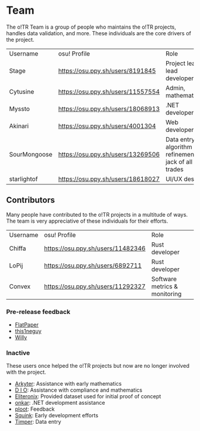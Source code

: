 # Team

The o!TR Team is a group of people who maintains the o!TR projects, handles data validation, and more. These individuals are the core drivers of the project.

<table>
    <tr>
        <td>Username</td>
        <td>osu! Profile</td>
        <td>Role</td>
    </tr>
    <tr>
        <td>Stage</td>
        <td><a href="https://osu.ppy.sh/users/8191845">https://osu.ppy.sh/users/8191845</a></td>
        <td>Project lead, lead developer</td>
    </tr>
    <tr>
        <td>Cytusine</td>
        <td><a href="https://osu.ppy.sh/users/11557554">https://osu.ppy.sh/users/11557554</a></td>
        <td>Admin, mathematician</td>
    </tr>
    <tr>
        <td>Myssto</td>
        <td><a href="https://osu.ppy.sh/users/18068913">https://osu.ppy.sh/users/18068913</a></td>
        <td>.NET developer</td>
    </tr>
    <tr>
        <td>Akinari</td>
        <td><a href="https://osu.ppy.sh/users/4001304">https://osu.ppy.sh/users/4001304</a></td>
        <td>Web developer</td>
    </tr>
    <tr>
        <td>SourMongoose</td>
        <td><a href="https://osu.ppy.sh/users/13269506">https://osu.ppy.sh/users/13269506</a></td>
        <td>Data entry, algorithm refinement, jack of all trades</td>
    </tr>
    <tr>
        <td>starlightof</td>
        <td><a href="https://osu.ppy.sh/users/18618027">https://osu.ppy.sh/users/18618027</a></td>
        <td>UI/UX design</td>
    </tr>
</table>

## Contributors

Many people have contributed to the o!TR projects in a multitude of ways. The team is very appreciative of these individuals for their efforts.

<table>
    <tr>
        <td>Username</td>
        <td>osu! Profile</td>
        <td>Role</td>
    </tr>
    <tr>
        <td>Chiffa</td>
        <td><a href="https://osu.ppy.sh/users/11482346">https://osu.ppy.sh/users/11482346</a></td>
        <td>Rust developer</td>
    </tr>
    <tr>
        <td>LoPij</td>
        <td><a href="https://osu.ppy.sh/users/6892711">https://osu.ppy.sh/users/6892711</a></td>
        <td>Rust developer</td>
    </tr>
    <tr>
        <td>Convex</td>
        <td><a href="https://osu.ppy.sh/users/11292327">https://osu.ppy.sh/users/11292327</a></td>
        <td>Software metrics & monitoring</td>
    </tr>
</table>

### Pre-release feedback

* [FlatPaper](https://osu.ppy.sh/users/11255340)
* [this1neguy](https://osu.ppy.sh/users/1797189)
* [Willy](https://osu.ppy.sh/users/3521482)

### Inactive

These users once helped the o!TR projects but now are no longer involved with the project.

* [Arkyter](https://osu.ppy.sh/users/23983771): Assistance with early mathematics
* [D I O](https://osu.ppy.sh/users/3958619): Assistance with compliance and mathematics
* [Eliteronix](https://osu.ppy.sh/users/4520333): Provided dataset used for initial proof of concept
* [onkar](https://osu.ppy.sh/users/7153533): .NET development assistance
* [ploot](https://osu.ppy.sh/users/7802400): Feedback
* [Squink](https://osu.ppy.sh/users/12058601): Early development efforts
* [Timper](https://osu.ppy.sh/users/11955929): Data entry

